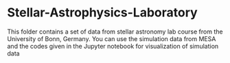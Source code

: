# Stellar-Astrophysics-Laboratory
This folder contains a set of data from stellar astronomy lab course from the University of Bonn, Germany. You can use the simulation data from MESA and the codes given in the Jupyter notebook for visualization of
simulation data 
